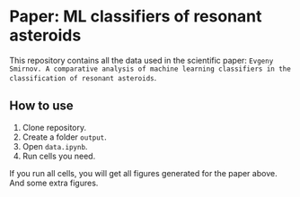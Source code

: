 # Paper: ML classifiers of resonant asteroids

This repository contains all the data used in the scientific paper: `Evgeny Smirnov. A comparative analysis of machine learning classifiers in the classification of resonant asteroids`.

## How to use

1. Clone repository.
1. Create a folder `output`.
1. Open `data.ipynb`.
1. Run cells you need.

If you run all cells, you will get all figures generated for the paper above. And some extra figures.
